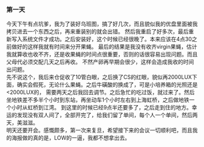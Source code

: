 ### 第一天
今天下午有点坑爹，我为了装好乌班图，搞了好几次，而且貌似我的优盘里面被我拷贝进去一个东西之后，再来重装别的就会出错。
然后我重启了好多次，最后重新写入系统文件才成功。之后安装好，这个时候已经很晚了。本来应该在4点30之前做好的这样我就有时间来分开果蝇。
最后的结果是我没有收齐virgin果蝇，估计我就算收也收不齐，还是收果蝇的时间点很重要，否则的话很容易出现问题。而且父母代必须交配几天之后再收。
不然产卵再早期会很少，这样会造成我收的时间出问题。  
先不说这个，我后来仓促收了10管白眼，之后换了CS的红眼，貌似再2000LUX下面，确实会假死，无论什么果蝇。之后牛磺酸的换成了，可是小培养箱的光照还是<2000LUX的，
需要两天之后我回去调节。之后急忙的吃过饭，就过来了。然后坐地铁差不多半个小时到东站，再坐动车1个小时左右到上海虹桥，之后做地铁一个小时从虹桥到江湾。
到这里的时候已经9点半还要多了，之后走到住的地方。幸运的发现没有双人间了，全部开完了，给我们留了单间，每个人一个单间，然后两天，美滋滋。  
明天还要开会。感慨颇多，第一次来复旦，希望接下来的会议一切顺利吧，而且我的海报做的真的是，LOW的一逼，我都不想拿出去。
